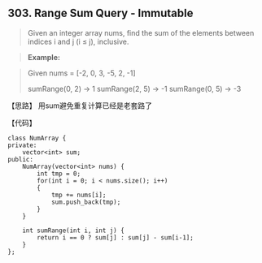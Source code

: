 ## 303. Range Sum Query - Immutable

> Given an integer array nums, find the sum of the elements between indices i and j (i ≤ j), inclusive.

>**Example:**

>Given nums = [-2, 0, 3, -5, 2, -1]
>
>sumRange(0, 2) -> 1
>sumRange(2, 5) -> -1
>sumRange(0, 5) -> -3

【思路】
用sum避免重复计算已经是老套路了

【代码】
```
class NumArray {
private:
	vector<int> sum;
public:
    NumArray(vector<int> nums) {
    	int tmp = 0;
    	for(int i = 0; i < nums.size(); i++)
    	{
    		tmp += nums[i];
			sum.push_back(tmp); 
		} 
    }
    
    int sumRange(int i, int j) {
        return i == 0 ? sum[j] : sum[j] - sum[i-1];
    }
};
```